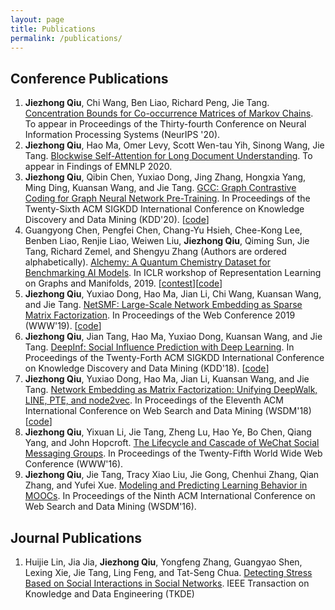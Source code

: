 ```yaml
---
layout: page
title: Publications
permalink: /publications/
---
```


## Conference Publications

1.  **Jiezhong Qiu**, Chi Wang, Ben Liao, Richard Peng, Jie Tang. [Concentration Bounds for Co-occurrence Matrices of Markov Chains](https://arxiv.org/abs/2008.02464). To appear in Proceedings of the Thirty-fourth Conference on Neural Information Processing Systems (NeurIPS '20).
1. **Jiezhong Qiu**, Hao Ma, Omer Levy, Scott Wen-tau Yih, Sinong Wang, Jie Tang. [Blockwise Self-Attention for Long Document Understanding](https://arxiv.org/abs/1911.02972). To appear in Findings of EMNLP 2020.
1.  **Jiezhong Qiu**, Qibin Chen, Yuxiao Dong, Jing Zhang, Hongxia Yang, Ming Ding, Kuansan Wang, and Jie Tang. [GCC: Graph Contrastive Coding for Graph Neural Network Pre-Training](https://arxiv.org/abs/2006.09963). In Proceedings of the Twenty-Sixth ACM SIGKDD International Conference on Knowledge Discovery and Data Mining (KDD'20). [[code](https://github.com/THUDM/GCC)]
1.  Guangyong Chen, Pengfei Chen, Chang-Yu Hsieh, Chee-Kong Lee, Benben Liao, Renjie Liao, Weiwen Liu, **Jiezhong Qiu**, Qiming Sun, Jie Tang, Richard Zemel, and Shengyu Zhang (Authors are ordered alphabetically). [Alchemy: A Quantum Chemistry Dataset for Benchmarking AI Models](https://arxiv.org/abs/1906.09427). In ICLR workshop of Representation Learning on Graphs and Manifolds, 2019. [[contest](https://alchemy.tencent.com)][[code](https://github.com/tencent-alchemy/Alchemy)]
1.	**Jiezhong Qiu**, Yuxiao Dong, Hao Ma, Jian Li, Chi Wang, Kuansan Wang, and Jie Tang. [NetSMF: Large-Scale Network Embedding as Sparse Matrix Factorization](https://arxiv.org/abs/1906.11156). In Proceedings of the Web Conference 2019 (WWW'19). [[code](https://github.com/xptree/NetSMF)]
1.  **Jiezhong Qiu**, Jian Tang, Hao Ma, Yuxiao Dong, Kuansan Wang, and Jie Tang. [DeepInf: Social Influence Prediction with Deep Learning](https://arxiv.org/abs/1807.05560). In Proceedings of the Twenty-Forth ACM SIGKDD International Conference on Knowledge Discovery and Data Mining (KDD'18). [[code](https://github.com/xptree/DeepInf)]
1.  **Jiezhong Qiu**, Yuxiao Dong, Hao Ma, Jian Li, Kuansan Wang, and Jie Tang. [Network Embedding as Matrix Factorization: Unifying DeepWalk, LINE, PTE, and node2vec](https://arxiv.org/abs/1710.02971). In Proceedings of the Eleventh ACM International Conference on Web Search and Data Mining (WSDM'18) [[code](https://github.com/xptree/NetMF)]
1.  **Jiezhong Qiu**, Yixuan Li, Jie Tang, Zheng Lu, Hao Ye, Bo Chen, Qiang Yang, and John Hopcroft. [The Lifecycle and Cascade of WeChat Social Messaging Groups](https://arxiv.org/abs/1512.07831). In Proceedings of the Twenty-Fifth World Wide Web Conference (WWW'16).
1.  **Jiezhong Qiu**, Jie Tang, Tracy Xiao Liu, Jie Gong, Chenhui Zhang, Qian Zhang, and Yufei Xue. [Modeling and Predicting Learning Behavior in MOOCs](http://keg.cs.tsinghua.edu.cn/jietang/publications/WSDM16-Qiu-et-al-Modeling-Behavior-in-MOOCs.pdf). In Proceedings of the Ninth ACM International Conference on Web Search and Data Mining (WSDM'16).

## Journal Publications

1.  Huijie Lin, Jia Jia, **Jiezhong Qiu**, Yongfeng Zhang, Guangyao Shen, Lexing Xie, Jie Tang, Ling Feng, and Tat-Seng Chua. [Detecting Stress Based on Social Interactions in Social Networks](http://keg.cs.tsinghua.edu.cn/jietang/publications/TKDE17-Lin-et-al-stress_detection.pdf). IEEE Transaction on Knowledge and Data Engineering (TKDE)
